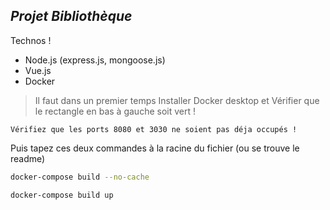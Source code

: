 ## _Projet Bibliothèque_


Technos !

- Node.js (express.js, mongoose.js)
- Vue.js
- Docker

> Il faut dans un premier temps Installer Docker desktop et Vérifier que le rectangle en bas à gauche soit vert !

`Vérifiez que les ports 8080 et 3030 ne soient pas déja occupés !`

Puis tapez ces deux commandes à la racine du fichier (ou se trouve le readme)

```sh
docker-compose build --no-cache
```

```sh
docker-compose build up
```